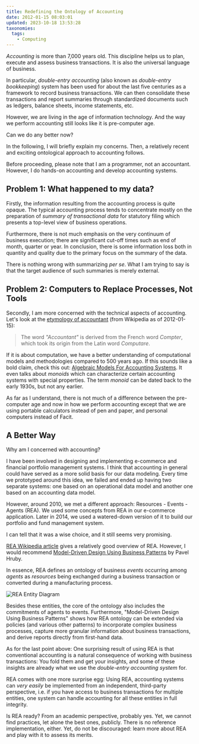 ```yaml
---
title: Redefining the Ontology of Accounting
date: 2012-01-15 08:03:01
updated: 2023-10-18 13:53:28
taxonomies:
  tags:
    - Computing
---
```


_Accounting_ is more than 7,000 years old. This discipline helps us to plan,
execute and assess business transactions. It is also the universal language of
business.

In particular, _double-entry accounting_ (also known as _double-entry
bookkeeping_) system has been used for about the last five centuries as a
framework to record business transactions. We can then consolidate these
transactions and report summaries through standardized documents such as
ledgers, balance sheets, income statements, etc.

However, we are living in the age of information technology. And the way we
perform accounting still looks like it is pre-computer age.

Can we do any better now?

In the following, I will briefly explain my concerns. Then, a relatively recent
and exciting ontological approach to accounting follows.

<!-- more -->

Before proceeding, please note that I am a programmer, not an accountant.
However, I do hands-on accounting and develop accounting systems.

## Problem 1: What happened to my data?

Firstly, the information resulting from the accounting process is quite opaque.
The typical accounting process tends to concentrate mostly on the preparation of
_summary of transactional data_ for statutory filing which presents a top-level
view of business operations.

Furthermore, there is not much emphasis on the very continuum of business
execution; there are significant cut-off times such as end of month, quarter or
year. In conclusion, there is some information loss both in quantity and quality
due to the primary focus on the summary of the data.

There is nothing wrong with summarizing _per se_. What I am trying to say is
that the target audience of such summaries is merely external.

## Problem 2: Computers to Replace Processes, Not Tools

Secondly, I am more concerned with the technical aspects of accounting. Let's
look at the [etymology of accountant] (from Wikipedia as of 2012-01-15):

> The word _"Accountant"_ is derived from the French word _Compter_, which took
> its origin from the Latin word _Computare_.

If it is about computation, we have a better understanding of computational
models and methodologies compared to 500 years ago. If this sounds like a bold
claim, check this out: [Algebraic Models For Accounting Systems]. It even talks
about _monoids_ which can characterize certain accounting systems with special
properties. The term _monoid_ can be dated back to the early 1930s, but not any
earlier.

As far as I understand, there is not much of a difference between the
pre-computer age and now in how we perform accounting except that we are using
portable calculators instead of pen and paper, and personal computers instead of
Facit.

## A Better Way

Why am I concerned with accounting?

I have been involved in designing and implementing e-commerce and financial
portfolio management systems. I think that accounting in general could have
served as a more solid basis for our data modeling. Every time we prototyped
around this idea, we failed and ended up having two separate systems: one based
on an operational data model and another one based on an accounting data model.

However, around 2010, we met a different approach: Resources - Events - Agents
(REA). We used some concepts from REA in our e-commerce application. Later in
2014, we used a watered-down version of it to build our portfolio and fund
management system.

I can tell that it was a wise choice, and it still seems very promising.

[REA Wikipedia article] gives a relatively good overview of REA. However, I
would recommend [Model-Driven Design Using Business Patterns] by Pavel Hruby.

In essence, REA defines an ontology of business _events_ occurring among
_agents_ as _resources_ being exchanged during a business transaction or
converted during a manufacturing process.

![REA Entity Diagram](/assets/media/posts/REA_entity_diagram.png)

Besides these entities, the core of the ontology also includes the commitments
of agents to events. Furthermore, "Model-Driven Design Using Business Patterns"
shows how REA ontology can be extended via policies (and various other patterns)
to incorporate complex business processes, capture more granular information
about business transactions, and derive reports directly from first-hand data.

As for the last point above: One surprising result of using REA is that
conventional accounting is a natural consequence of working with business
transactions: You fold them and get your insights, and some of these insights
are already what we use the _double-entry accounting system_ for.

REA comes with one more surprise egg: Using REA, accounting systems can _very
easily_ be implemented from an independent, third-party perspective, i.e. if you
have access to business transactions for multiple entities, one system can
handle accounting for all these entities in full integrity.

Is REA ready? From an academic perspective, probably yes. Yet, we cannot find
practices, let alone the best ones, publicly. There is no reference
implementation, either. Yet, do not be discouraged: learn more about REA and
play with it to assess its merits.

<!-- REFERENCES -->

[etymology of accountant]: http://en.wikipedia.org/wiki/Accounting#Etymology
[Algebraic Models For Accounting Systems]:
  https://www.researchgate.net/publication/275209178_Algebraic_Models_for_Accounting_Systems
[REA Wikipedia Article]: http://en.wikipedia.org/wiki/Resources,_Events,_Agents
[Model-Driven Design Using Business Patterns]:
  https://www.researchgate.net/publication/220689230_Model-Driven_Design_Using_Business_Patterns
